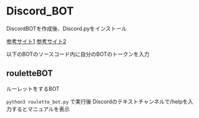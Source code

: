 # Discord_BOT
DiscordBOTを作成後、Discord.pyをインストール

[参考サイト1](https://qiita.com/1ntegrale9/items/9d570ef8175cf178468f "リンクのタイトル")
[参考サイト2](https://discordpy.readthedocs.io/ja/latest/discord.html "リンクのタイトル")

以下のBOTのソースコード内に自分のBOTのトークンを入力

## rouletteBOT
ルーレットをするBOT

`python3 roulette_bot.py`
で実行後
Discordのテキストチャンネルで/helpを入力するとマニュアルを表示

